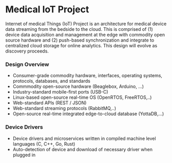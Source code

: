 # Medical IoT Project

Internet of medical Things (IoT) Project is an architecture for medical device data streaming from the bedside to the cloud. This is comprised of (1) device data acquisition and management at the edge with commodity open source hardware and (2) push-based synchronization and integrate to centralized cloud storage for online analytics. This design will evolve as discovery proceeds.


### Design Overview
* Consumer-grade commodity hardware, interfaces, operating systems, protocols, databases, and standards
* Commmodity open-source hardware  (Beaglebox, Arduino, ...)
* Industry-standard mobile-first ports  (USB-C)
* Linux-based open-source real-time OS (OpenRTOS, FreeRTOS,..)
* Web-standard APIs (REST / JSON)
* Web-standard streaming protocols (RabbitMQ,..)
* Open-source real-time integrated edge-to-cloud database (YottaDB,...)

### Device Drivers
* Device drivers and microservices written in compiled machine level languages (C, C++, Go, Rust)
* Auto-detection of device and download of necessary driver when plugged in
